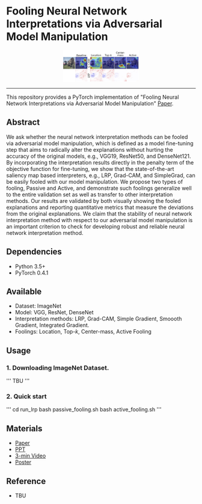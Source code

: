 # Fooling Neural Network Interpretations via Adversarial Model Manipulation

<p align="center"><img width="40%" src="Materials/Intro1.jpg" /></p>

--------------------------------------------------------------------------------
This repository provides a PyTorch implementation of "Fooling Neural Network Interpretations via Adversarial Model Manipulation" [Paper](https://arxiv.org/abs/1902.02041).


## Abstract
We ask whether the neural network interpretation methods can be fooled via adversarial model manipulation, which is defined as a model fine-tuning step that aims to radically alter the explanations without hurting the accuracy of the original models, e.g., VGG19, ResNet50, and DenseNet121. By incorporating the interpretation results directly in the penalty term of the objective function for fine-tuning, we show that the state-of-the-art saliency map based interpreters, e.g., LRP, Grad-CAM, and SimpleGrad, can be easily fooled with our model manipulation. We propose two types of fooling, Passive and Active, and demonstrate such foolings generalize well to the entire validation set as well as transfer to other interpretation methods. Our results are validated by both visually showing the fooled explanations and reporting quantitative metrics that measure the deviations from the original explanations.  We claim that the stability of neural network interpretation method with respect to our adversarial model manipulation is an important criterion to check for developing robust and reliable neural network interpretation method. 

## Dependencies

* Python 3.5+
* PyTorch 0.4.1

## Available

* Dataset: ImageNet
* Model: VGG, ResNet, DenseNet
* Interpretation methods: LRP, Grad-CAM, Simple Gradient, Smoooth Gradient, Integrated Gradient.
* Foolings: Location, Top-$k$, Center-mass, Active Fooling


## Usage

### 1. Downloading ImageNet Dataset.
'''
TBU
'''



### 2. Quick start
'''
cd run_lrp
bash passive_fooling.sh
bash active_fooling.sh
'''




## Materials

* [Paper](https://arxiv.org/abs/1902.02041)
* [PPT](Materials/PPT.pdf)
* [3-min Video](Materials/Video.md)
* [Poster](Materials/Poster.pdf)

## Reference

* TBU
